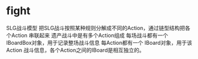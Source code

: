 # fight
SLG战斗模型
把SLG战斗按照某种规则分解成不同的Action，通过链型结构把各个Action 串联起来
遗产战斗中是有多个Action组成
每场战斗都有一个 IBoardBox对象，用于记录整场战斗信息
每Action都有一个 IBoard对象，用于该Action 战斗信息，各个Action之间的IBoard是相互独立的。





